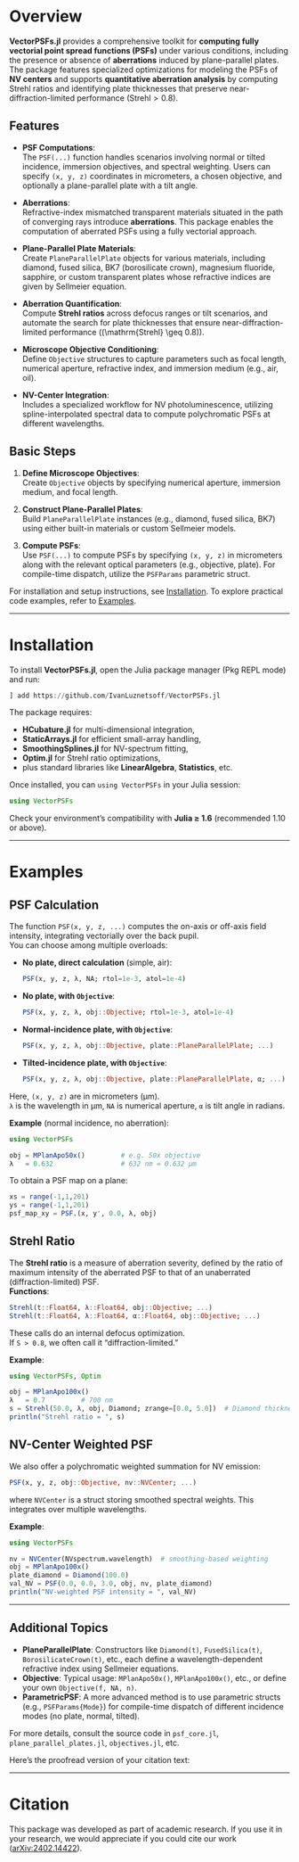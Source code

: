 # Overview

**VectorPSFs.jl** provides a comprehensive toolkit for **computing fully vectorial point spread functions (PSFs)** under various conditions, including the presence or absence of **aberrations** induced by plane-parallel plates. The package features specialized optimizations for modeling the PSFs of **NV centers** and supports **quantitative aberration analysis** by computing Strehl ratios and identifying plate thicknesses that preserve near-diffraction-limited performance ($\mathrm{Strehl} > 0.8$).

## Features

- **PSF Computations**:  
  The `PSF(...)` function handles scenarios involving normal or tilted incidence, immersion objectives, and spectral weighting. Users can specify `(x, y, z)` coordinates in micrometers, a chosen objective, and optionally a plane-parallel plate with a tilt angle.

- **Aberrations**:  
  Refractive-index mismatched transparent materials situated in the path of converging rays introduce **aberrations**. This package enables the computation of aberrated PSFs using a fully vectorial approach.

- **Plane-Parallel Plate Materials**:  
  Create `PlaneParallelPlate` objects for various materials, including diamond, fused silica, BK7 (borosilicate crown), magnesium fluoride, sapphire, or custom transparent plates whose refractive indices are given by Sellmeier equation.

- **Aberration Quantification**:  
  Compute **Strehl ratios** across defocus ranges or tilt scenarios, and automate the search for plate thicknesses that ensure near-diffraction-limited performance (\(\mathrm{Strehl} \geq 0.8\)).

- **Microscope Objective Conditioning**:  
  Define `Objective` structures to capture parameters such as focal length, numerical aperture, refractive index, and immersion medium (e.g., air, oil).

- **NV-Center Integration**:  
  Includes a specialized workflow for NV photoluminescence, utilizing spline-interpolated spectral data to compute polychromatic PSFs at different wavelengths.

## Basic Steps

1. **Define Microscope Objectives**:  
   Create `Objective` objects by specifying numerical aperture, immersion medium, and focal length.

2. **Construct Plane-Parallel Plates**:  
   Build `PlaneParallelPlate` instances (e.g., diamond, fused silica, BK7) using either built-in materials or custom Sellmeier models.

3. **Compute PSFs**:  
   Use `PSF(...)` to compute PSFs by specifying `(x, y, z)` in micrometers along with the relevant optical parameters (e.g., objective, plate). For compile-time dispatch, utilize the `PSFParams` parametric struct.

For installation and setup instructions, see [Installation](#Installation). To explore practical code examples, refer to [Examples](#Examples).

---


# Installation

To install **VectorPSFs.jl**, open the Julia package manager (Pkg REPL mode) and run:

```julia
] add https://github.com/IvanLuznetsoff/VectorPSFs.jl
```

The package requires:
- **HCubature.jl** for multi-dimensional integration,
- **StaticArrays.jl** for efficient small-array handling,
- **SmoothingSplines.jl** for NV-spectrum fitting,
- **Optim.jl** for Strehl ratio optimizations,
- plus standard libraries like **LinearAlgebra**, **Statistics**, etc.

Once installed, you can `using VectorPSFs` in your Julia session:
```julia
using VectorPSFs
```

Check your environment’s compatibility with **Julia ≥ 1.6** (recommended 1.10 or above).

---

# Examples

## PSF Calculation

The function `PSF(x, y, z, ...)` computes the on-axis or off-axis field intensity, integrating vectorially over the back pupil.  
You can choose among multiple overloads:

- **No plate, direct calculation** (simple, air):
  ```julia
  PSF(x, y, z, λ, NA; rtol=1e-3, atol=1e-4)
  ```
- **No plate, with `Objective`**:
  ```julia
  PSF(x, y, z, λ, obj::Objective; rtol=1e-3, atol=1e-4)
  ```
- **Normal-incidence plate, with `Objective`**:
  ```julia
  PSF(x, y, z, λ, obj::Objective, plate::PlaneParallelPlate; ...)
  ```
- **Tilted-incidence plate, with `Objective`**:
  ```julia
  PSF(x, y, z, λ, obj::Objective, plate::PlaneParallelPlate, α; ...)
  ```

Here, `(x, y, z)` are in micrometers (µm).  
`λ` is the wavelength in µm, `NA` is numerical aperture, `α` is tilt angle in radians.

**Example** (normal incidence, no aberration):
```julia
using VectorPSFs

obj = MPlanApo50x()         # e.g. 50x objective
λ   = 0.632                 # 632 nm = 0.632 µm
```

To obtain a PSF map on a plane:
```julia
xs = range(-1,1,201)
ys = range(-1,1,201)
psf_map_xy = PSF.(x, y', 0.0, λ, obj)
```

## Strehl Ratio

The **Strehl ratio** is a measure of aberration severity, defined by the ratio of maximum intensity of the aberrated PSF to that of an unaberrated (diffraction-limited) PSF.  
**Functions**:
```julia
Strehl(t::Float64, λ::Float64, obj::Objective; ...)
Strehl(t::Float64, λ::Float64, α::Float64, obj::Objective; ...)
```
These calls do an internal defocus optimization.  
If `S > 0.8`, we often call it “diffraction-limited.”

**Example**:
```julia
using VectorPSFs, Optim

obj = MPlanApo100x()
λ   = 0.7         # 700 nm
s = Strehl(50.0, λ, obj, Diamond; zrange=[0.0, 5.0])  # Diamond thickness=50 µm
println("Strehl ratio = ", s)
```

## NV-Center Weighted PSF

We also offer a polychromatic weighted summation for NV emission:  
```julia
PSF(x, y, z, obj::Objective, nv::NVCenter; ...)
```
where `NVCenter` is a struct storing smoothed spectral weights. This integrates over multiple wavelengths.  

**Example**:
```julia
using VectorPSFs

nv = NVCenter(NVspectrum.wavelength)  # smoothing-based weighting
obj = MPlanApo100x()
plate_diamond = Diamond(100.0)
val_NV = PSF(0.0, 0.0, 3.0, obj, nv, plate_diamond)
println("NV-weighted PSF intensity = ", val_NV)
```

---

## Additional Topics

- **PlaneParallelPlate**: 
  Constructors like `Diamond(t)`, `FusedSilica(t)`, `BorosilicateCrown(t)`, etc., each define a wavelength-dependent refractive index using Sellmeier equations.
- **Objective**:
  Typical usage: `MPlanApo50x()`, `MPlanApo100x()`, etc., or define your own `Objective(f, NA, n)`.
- **ParametricPSF**:
  A more advanced method is to use parametric structs (e.g., `PSFParams{Mode}`) for compile-time dispatch of different incidence modes (no plate, normal, tilted).

For more details, consult the source code in `psf_core.jl`, `plane_parallel_plates.jl`, `objectives.jl`, etc.


Here’s the proofread version of your citation text:

---

# Citation

This package was developed as part of academic research. If you use it in your research, we would appreciate if you could cite our work ([arXiv:2402.14422](https://arxiv.org/abs/2402.14422)).